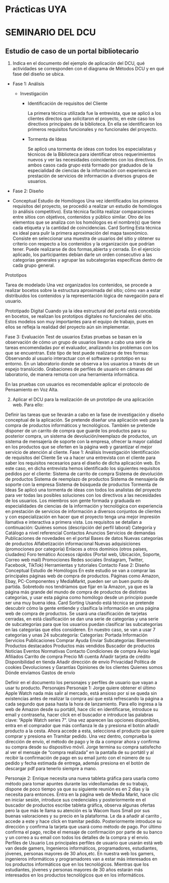 # Prácticas UYA
# SEMINARIO DEL DCU

## Estudio de caso de un portal bibliotecario

1. Indica en el documento del ejemplo de aplicación del DCU, qué actividades se corresponden con el diagrama de Métodos DCU y en qué fase del diseño se ubica.

- Fase 1: Análisis
  - Investigación 
     - Identificación de requisitos del Cliente
    
    	La primera técnica utilizada fue la entrevista, que se aplicó a los clientes directos que solicitaron el proyecto, en este caso los directivos principales de la biblioteca. En ella se identificaron los primeros requisitos funcionales y no funcionales del proyecto.
			
     - Tormenta de Ideas
    
	   Se aplicó una tormenta de ideas con todos los especialistas y técnicos de la Biblioteca para identificar otros requerimientos nuevos y ver las necesidades coincidentes con los directivos. En ambos casos cada grupo está formado por graduados de la especialidad de ciencias de la información con experiencia en prestación de servicios de información a diversos grupos de usuarios.
			
- Fase 2: Diseño
- Conceptual
Estudio de Homólogos
Una vez identificados los primeros requisitos del proyecto, se procedió a realizar un estudio de homólogos (o análisis competitivo).
Esta técnica facilita realizar comparaciones entre sitios con objetivos, contenidos y público similar.
Otro de los elementos que se analiza con los homólogos es el
nombre(s) que tiene cada etiqueta y la cantidad de coincidencias.
Card Sorting 
Esta técnica es ideal para pulir la primera aproximación del
mapa taxonómico.
Consiste en seleccionar una muestra de usuarios del sitio y obtener su criterio con respecto a los contenidos y la organización que podrían tener.
Puede realizarse de dos formas,abierta y cerrada.
En el ejercicio aplicado, los participantes debían darle un orden consecutivo a las categorías generales y agrupar las subcategorías específicas dentro de cada grupo general.

Prototipos

Tarea de modelado
Una vez organizados los contenidos, se procede a realizar bocetos sobre la estructura aproximada del sitio; cómo van a estar distribuidos los contenidos y la representación lógica de navegación para el usuario.

Prototipado Digital
Cuando ya la idea estructural del portal está concebida en bocetos, se realizan los prototipos digitales no funcionales del sitio.
Estos modelos son muy importantes para el equipo de trabajo, pues en ellos se refleja la realidad del proyecto aún sin implementar.

Fase 3: Evaluación
Test de usuarios
Estas pruebas se basan en la observación de cómo un grupo de usuarios llevan a cabo una serie de tareas encomendadas por el evaluador, analizando los problemas con los que se encuentran.
Este tipo de test puede realizarse de tres formas:
Observando al usuario interactuar con el software o prototipo en su entorno.
En un laboratorio donde se observa a los usuarios a través de un espejo translúcido.
Grabaciones de perfiles de usuario en cámaras del laboratorio, de manera remota con una herramienta informática.

En las pruebas con usuarios es recomendable aplicar el protocolo de Pensamiento en Voz Alta.


2. Aplicar el DCU para la realización de un prototipo de una aplicación web. Para ello:

Definir las tareas que se llevarán a cabo en la fase de investigación y diseño conceptual de la aplicación.
Se pretende diseñar una aplicación web para la compra de productos informáticos y tecnológicos. También se pretende disponer de un carrito de compra que guarde los productos para su posterior compra, un sistema de devolución/reemplazo de productos, un sistema de mensajería de soporte con la empresa, ofrecer la mayor calidad en los productos que se oferten en la página web y garantizar el mejor servicio de atención al cliente.
Fase 1: Análisis
Investigación
 Identificación de requisitos del Cliente
Se va a hacer una entrevista con el cliente para saber los requisitos necesarios para el diseño de dicha aplicación web.
En este caso, en dicha entrevista hemos identificado los siguientes requisitos pedidos por el cliente:
Sistema de carrito de compra
Sistema de devolución de productos
Sistema de reemplazo de productos
Sistema de mensajería de soporte con la empresa
Sistema de búsqueda de productos
Tormenta de Ideas
Se aplicó una tormenta de ideas con todos los analistas del proyecto para ver todas las posibles soluciones  con los directivos a las necesidades de los usuarios. 
Los miembros son gente formada y graduada en especialidades de ciencias de la información y tecnológica con experiencia en prestación de servicios de información a diversos conjuntos de clientes y con especialización en hacer que el proyecto tenga una mejor impresión llamativa e interactiva a primera vista. 
Los requisitos se detallan a continuación:
Quiénes somos (descripción del perfil laboral)
Categoría y Catálogo a nivel referencial
Contactos
Anuncios
Servicios de demandas
Publicaciones de novedades en el portal
Bases de datos
Nuevas categorías de productos
Alfabetización informacional
Nuevas adquisiciones (promociones por categoría)
Enlaces a otros dominios (otros países, ciudades)
Foro temático
Accesos rápidos (Portal web, Ubicación, Soporte, Correo web mail)
Promociones
Redes sociales (Instagram, Twitter, Facebook, TikTok)
Herramientas y tutoriales
Contacto
	Fase 2: Diseño
Conceptual
Estudio de Homólogos
En este estudio se van a comprar las principales páginas web de compra de productos.
Páginas como Amazon, Ebay, PC-Componentes y MediaMarkt, pueden ser un buen punto de partida.
Sobretodo nos tendríamos que fijar en la Amazon, ya que es la página más grande del mundo de compra de productos de distintas categorías, y usar esta página como homólogo desde un principio puede ser una muy buena idea.
Card Sorting 
Usando está técnica se pretende descubrir cómo la gente entiende y clasifica la información en una página web de compra de productos.
Se usará una clasificación de tarjetas cerradas, en está clasificación se dan una serie de categorías y una serie de subcategorías para que los usuarios puedan clasificar las subcategorías en las categorías que ellos consideren.
En nuestro caso, se van a usar 7 categorías y unas 24 subcategoría:
Categorías:
Portada
Información
Servicios
Publicaciones
Comprar
Ayuda 
Enviar 
Subcategorías:
Bienvenida
Productos destacados
Productos más vendidos
Buscador de productos
Noticias
Eventos
Normativas
Contacto
Condiciones de compra
Aviso legal
Afiliados
Carrito de compra
Precio
Mi cuenta
Añadir tarjeta de crédito
Disponibilidad en tienda
Añadir dirección de envío
Privacidad
Política de cookies
Devoluciones y Garantías
Opiniones de los clientes
Quienes somos
Dónde envíamos
Gastos de envío

 
Definir en el documento los personajes y perfiles de usuario que vayan a usar tu producto.
Personajes
Personaje 1:
Jorge quiere obtener el último Apple Watch nada más salir al mercado, está ansioso por si se queda sin existencias antes de realizar la compra así que está refrescando la página a cada segundo que pasa hasta la hora de lanzamiento.
Para ello ingresa a la web de Amazon desde su portátil, hace clic en identificarse, introduce su email y contraseña, hacer click en el buscador e introduce las palabras clave: “Apple Watch series 7”. Una vez aparecen las opciones disponibles, entra en el comprador que más confianza le da y presiona el botón añadir producto a la cesta. Ahora accede a esta, selecciona el producto que quiere comprar y presiona en Tramitar pedido. Una vez dentro, comprueba la dirección de envío, el método de pago y le da a comprar ahora y confirma su compra desde su dispositivo móvil.
Jorge termina su compra satisfecho al ver el mensaje de “compra realizada” en la pantalla de su portátil y al recibir la confirmación de pago en su email junto con el número de su pedido y fecha estimada de entrega, además presiona en el botón de descargar pdf para tenerlo siempre a mano.
 
 
 
 
Personaje 2:
Enrique necesita una nueva tableta gráfica para usarla como método para tomar apuntes durante las videollamadas de su trabajo, dispone de poco tiempo ya que su siguiente reunión es en 2 días y la necesita para entonces.
Entra en la página web de Media Markt, hace clic en iniciar sesión, introduce sus credenciales y posteriormente en el buscador de productos escribe tableta gráfica, observa algunas ofertas pero la que más le llama su atención es la Wacom Ituos Small por sus buenas valoraciones y su precio en la plataforma. Le da a añadir al carrito , accede a este y hace click en tramitar pedido. Posteriormente introduce su dirección y confirma la tarjeta que usará como método de pago.
Por último confirma el pago, recibe el mensaje de confirmación por parte de su banco y un correo a su email con todos los detalles de la compra y el envío.
Perfiles de Usuario
Los principales perfiles de usuario que usarán está web van desde gamers, Ingenieros informáticos, programadores, estudiantes, jóvenes, personas mayores de 30 años,etc.
En nuestra web los gamers, ingenieros informáticos y programadores van  a estar más interesados en los productos informáticos que en los tecnológicos. 
Mientras que los estudiantes, jóvenes  y personas mayores de 30 años estarán más interesados en los productos tecnológicos que en los informáticos.
